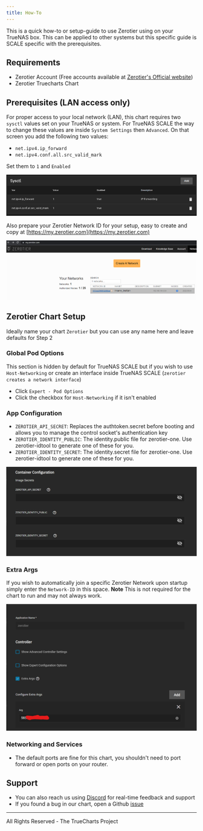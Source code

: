 ```yaml
---
title: How-To
---
```


This is a quick how-to or setup-guide to use Zerotier using on your TrueNAS box.
This can be applied to other systems but this specific guide is SCALE specific with the prerequisites.

## Requirements

- Zerotier Account (Free accounts available at [Zerotier's Official website](https://www.zerotier.com))
- Zerotier Truecharts Chart

## Prerequisites (LAN access only)

For proper access to your local network (LAN), this chart requires two `sysctl` values set on your TrueNAS or system.
For TrueNAS SCALE the way to change these values are inside `System Settings` then `Advanced`.
On that screen you add the following two values:

- `net.ipv4.ip_forward`
- `net.ipv4.conf.all.src_valid_mark`

Set them to `1` and `Enabled`

![sysctl](./img/Sysctl.png)

Also prepare your Zerotier Network ID for your setup, easy to create and copy at [https://my.zerotier.com](https://my.zerotier.com)

![Zerotier Network ID](./img/Network-ID.png)

## Zerotier Chart Setup

Ideally name your chart `Zerotier` but you can use any name here and leave defaults for Step 2

### Global Pod Options

This section is hidden by default for TrueNAS SCALE but if you wish to use `Host-Networking` or create an interface inside TrueNAS SCALE (`zerotier creates a network interface`)

- Click `Expert - Pod Options`
- Click the checkbox for `Host-Networking` if it isn't enabled

### App Configuration

- `ZEROTIER_API_SECRET`: Replaces the authtoken.secret before booting and allows you to manage the control socket's authentication key
- `ZEROTIER_IDENTITY_PUBLIC`: The identity.public file for zerotier-one. Use zerotier-idtool to generate one of these for you.
- `ZEROTIER_IDENTITY_SECRET`: The identity.secret file for zerotier-one. Use zerotier-idtool to generate one of these for you.

![How-To-Step-2](./img/How-To-Step-2.png)

### Extra Args

If you wish to automatically join a specific Zerotier Network upon startup simply enter the `Network-ID` in this space.
**Note** This is not required for the chart to run and may not always work.

![How-To-Step-1](./img/How-To-Step-1.png)

### Networking and Services

- The default ports are fine for this chart, you shouldn't need to port forward or open ports on your router.

## Support

- You can also reach us using [Discord](https://discord.gg/tVsPTHWTtr) for real-time feedback and support
- If you found a bug in our chart, open a Github [issue](https://github.com/truecharts/apps/issues/new/choose)

---

All Rights Reserved - The TrueCharts Project
